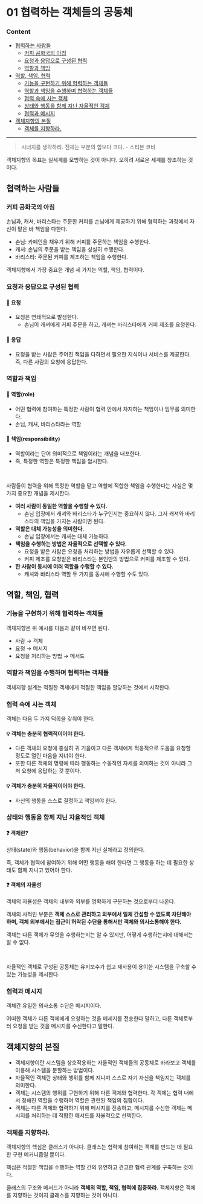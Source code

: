 # 01 협력하는 객체들의 공동체
### Content
  - [협력하는 사람들](#협력하는-사람들)
    - [커피 공화국의 아침](#커피-공화국의-아침)
    - [요청과 응답으로 구성된 협력](#요청과-응답으로-구성된-협력)
    - [역할과 책임](#역할과-책임)
  - [역할, 책임, 협력](#역할-책임-협력)
    - [기능을 구현하기 위해 협력하는 객체들](#기능을-구현하기-위해-협력하는-객체들)
    - [역할과 책임을 수행하며 협력하는 객체들](#역할과-책임을-수행하며-협력하는-객체들)
    - [협력 속에 사는 객체](#협력-속에-사는-객체)
    - [상태와 행동을 함께 지닌 자율적인 객체](#상태와-행동을-함께-지닌-자율적인-객체)
    - [협력과 메시지](#협력과-메시지)
  - [객체지향의 본질](#객체지향의-본질)
    - [객체를 지향하라.](#객체를-지향하라)

---

> 시너지를 생각하라. 전체는 부분의 합보다 크다.  - 스티븐 코비

객체지향의 목표는 실세계를 모방하는 것이 아니다. 오히려 새로운 세계를 창조하는 것이다.

## 협력하는 사람들
### 커피 공화국의 아침
손님과, 캐셔, 바리스타는 주문한 커피를 손님에게 제공하기 위해 협력하는 과정에서 자신이 맡은 바 책임을 다한다.

- 손님: 카페인을 채우기 위해 커피를 주문하는 책임을 수행한다.
- 캐셔: 손님의 주문을 받는 책임을 성실히 수행한다.
- 바리스타: 주문된 커피를 제조하는 책임을 수행한다.

객체지향에서 가장 중요한 개념 세 가지는 역할, 책임, 협력이다.

### 요청과 응답으로 구성된 협력
#### 📌 요청
- 요청은 연쇄적으로 발생한다.
  - 손님이 캐셔에게 커피 주문을 하고, 캐셔는 바리스타에게 커피 제조를 요청한다.

#### 📌 응답
- 요청을 받는 사람은 주어진 책임을 다하면서 필요한 지식이나 서비스를 제공한다. 즉, 다른 사람의 요청에 응답한다.

### 역할과 책임
#### 📌 역할(role)
- 어떤 협력에 참여하는 특정한 사람이 협력 안에서 차지하는 책임이나 임무를 의미한다.
- 손님, 캐셔, 바리스타라는 역할

#### 📌 책임(responsibility)
- 역할이라는 단어 의미적으로 책임이라는 개념을 내포한다.
- 즉, 특정한 역할은 특정한 책임을 암시한다.

<br>

사람들이 협력을 위해 특정한 역할을 맡고 역할에 적합한 책임을 수행한다는 사실은 몇 가지 중요한 개념을 제시한다.
- **여러 사람이 동일한 역할을 수행할 수 있다.**
  - 손님 입장에서 캐셔와 바리스타가 누구인지는 중요하지 않다. 그저 캐셔와 바리스타의 책임을 가지는 사람이면 된다.
- **역할은 대체 가능성을 의미한다.**
  - 손님 입장에서는 캐셔는 대체 가능하다.
- **책임을 수행하는 방법은 자율적으로 선택할 수 있다.**
  - 요청을 받은 사람은 요청을 처리하는 방법을 자유롭게 선택할 수 있다.
  - 커피 제조를 요청받은 바리스타는 본인만의 방법으로 커피를 제조할 수 있다.
- **한 사람이 동시에 여러 역할을 수행할 수 있다.**
  - 캐셔와 바리스타 역할 두 가지를 동시에 수행할 수도 있다.

## 역할, 책임, 협력
### 기능을 구현하기 위해 협력하는 객체들
객체지향은 위 예시를 다음과 같이 바꾸면 된다.
- 사람 → 객체
- 요청 → 메시지
- 요청을 처리하는 방법 → 메서드

### 역할과 책임을 수행하며 협력하는 객체들
객체지향 설계는 적절한 객체에게 적절한 책임을 할당하는 것에서 시작한다.

### 협력 속에 사는 객체
객체는 다음 두 가지 덕목을 갖춰야 한다.

#### 💡 객체는 충분히 협력적이어야 한다.
- 다른 객체의 요청에 충실히 귀 기을이고 다른 객체에게 적응적으로 도움을 요청할 정도로 열린 마음을 지녀야 한다.
- 또한 다른 객체의 명령에 따라 행동하는 수동적인 자세를 의미하는 것이 아니라 그저 요청에 응답하는 것 뿐이다.

#### 💡 객체가 충분히 자율적이어야 한다.
- 자신의 행동을 스스로 결정하고 책임져야 한다.

### 상태와 행동을 함께 지닌 자율적인 객체
#### ❓ 객체란?
상태(state)와 행동(behavior)을 함께 지닌 실체라고 정의한다.

즉, 객체가 협력에 참여하기 위해 어떤 행동을 해야 한다면 그 행동을 하는 데 필요한 상태도 함께 지니고 있어야 한다.

#### ❓ 객체의 자율성
객체의 자율성은 객체의 내부와 외부를 명확하게 구분하는 것으로부터 나온다.

객체의 사적인 부분은 **객체 스스로 관리하고 외부에서 일체 간섭할 수 없도록 차단해야 하며, 객체 외부에서는 접근이 허락된 수단을 통해서만 객체와 의사소통해야 한다.**

객체는 다른 객체가 무엇을 수행하는지는 알 수 있지만, 어떻게 수행하는지에 대해서는 알 수 없다.

<br>

자율적인 객체로 구성된 공동체는 유지보수가 쉽고 재사용이 용이한 시스템을 구축할 수 있는 가능성을 제시한다.

### 협력과 메시지
객체간 유일한 의사소통 수단은 메시지이다.

어떠한 객체가 다른 객체에게 요청하는 것을 메세지를 전송한다 말하고, 다른 객체로부터 요청을 받는 것을 메시지를 수신한다고 말한다.

## 객체지향의 본질

- 객체지향이란 시스템을 상호작용하는 자율적인 객체들의 공동체로 바라보고 객체를 이용해 시스템을 분할하는 방법이다.
- 자율적인 객체란 상태와 행위를 함께 지니며 스스로 자기 자신을 책임지는 객체를 의미한다.
- 객체는 시스템의 행위를 구현하기 위해 다른 객체와 협력한다. 각 객체는 협력 내에서 정해진 역할을 수행하며 역할은 관련된 책임의 집합이다.
- 객체는 다른 객체와 협력하기 위해 메시지를 전송하고, 메시지를 수신한 객체는 메시지를 처리하는 데 적합한 메서드를 자율적으로 선택한다.

### 객체를 지향하라.
객체지향의 핵심은 클래스가 아니다. 클래스는 협력에 참여하는 객체를 만드는 데 필요한 구현 메커니즘일 뿐이다.

핵심은 적절한 책임을 수행하는 역할 간의 유연하고 견고한 협력 관계를 구축하는 것이다.

클래스의 구조와 메서드가 아니라 **객체의 역할, 책임, 협력에 집중하라.** 객체지향은 객체를 지향하는 것이지 클래스를 지향하는 것이 아니다.